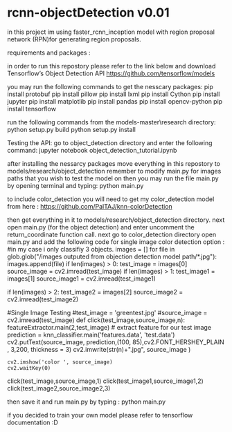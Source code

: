 # rcnn-objectDetection v0.01



in this project im using  faster_rcnn_inception model with region proposal network (RPN)for generating region proposals.

requirements and packages :

in order to run this repostory please refer to the link below and download Tensorflow’s Object Detection API
https://github.com/tensorflow/models


you may run the following commands to get the nesscary packages:
       pip install protobuf
       pip install pillow
       pip install lxml
       pip install Cython
       pip install jupyter
       pip install matplotlib
       pip install pandas
       pip install opencv-python 
       pip install tensorflow


run the following commands from the models-master\research directory:
  python setup.py build
  python setup.py install
  
Testing the API:
go to object_detection directory and enter the following command:
jupyter notebook object_detection_tutorial.ipynb

after installing the nessarcy packages move everything in this repostory to models/research/object_detection
remember to modify main.py for images paths that you wish to test the model on
then you may run the file main.py by opening terminal and typing:
python main.py

to include color_detection you will need to get my color_detection model from here :
https://github.com/PalTAJ/knn-colorDetection

then get everything in it to models/research/object_detection directory.
next open main.py (for the object detection) and enter uncomment the return_coordinate function call.
next go to color_detection directory open main.py and add the following code for single image color detection option :
#in my case i only classifiy 3 objects.
images = []
for file in glob.glob("/images outputed from objection detection model path/*.jpg"):
    images.append(file)
if len(images) > 0:
    test_image = images[0]
    source_image = cv2.imread(test_image)
if len(images) > 1:
    test_image1 = images[1]
    source_image1 = cv2.imread(test_image1)

if len(images) > 2:
    test_image2 = images[2]
    source_image2 = cv2.imread(test_image2)

#Single Image Testing
#test_image = 'greentest.jpg'
#source_image = cv2.imread(test_image)
def click(test_image,source_image,n):
    featureExtractor.main(2,test_image) # extract feature for our test image
    prediction = knn_classifier.main('features.data', 'test.data')
    cv2.putText(source_image, prediction,(100, 85),cv2.FONT_HERSHEY_PLAIN , 3,200, 	thickness = 3)
    cv2.imwrite(str(n)+".jpg", source_image )

    cv2.imshow('color ', source_image)
    cv2.waitKey(0)

click(test_image,source_image,1)
click(test_image1,source_image1,2)
click(test_image2,source_image2,3)

then save it and run main.py by typing :
python main.py


if you decided to train your own model please refer to tensorflow documentation :D


